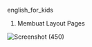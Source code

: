 english_for_kids

1. Membuat Layout Pages
   
![Screenshot (450)](https://github.com/calvin0s/FE_project/assets/165302623/6229a36e-b366-4759-8000-d064b920010f)
